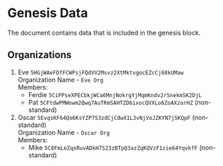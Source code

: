 # Genesis Data
The document contains data that is included in the genesis block.

## Organizations
  1.  Eve `5HGjWAeFDfFCWPsjFQdVV2Msvz2XtMktvgocEZcCj68kUMaw`  
      Organization Name - `Eve Org`  
      Members:
        * Ferdie `5CiPPseXPECbkjWCa6MnjNokrgYjMqmKndv2rSnekmSK2DjL`  
        * Pat `5CFtdwPMWowm2Qwq7AuTRmSAHTZD6ixocQVXLo6ZoAXzorHZ` (non-standard)  
  2.  Oscar `5EvqsKF64Qo6KsYZP753zdCjCdwX1L3vNjVoJZKYN7j5KQpF` (non-standard)  
      Organization Name - `Oscar Org`  
      Members:
        * Mike `5C8FmLeZqxRuvADkH7S23zBTpQ3azZqKQVzF1zie64YqvkfF` (non-standard)  

